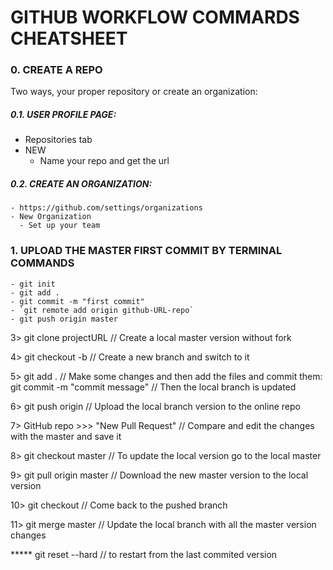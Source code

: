 # GITHUB WORKFLOW COMMARDS CHEATSHEET

### 0. CREATE A REPO

  Two ways, your proper repository or create an organization:
  
  ##### 0.1. USER PROFILE PAGE:
  - Repositories tab
  - NEW
    - Name your repo and get the url
    

  ##### 0.2. CREATE AN ORGANIZATION:
    - https://github.com/settings/organizations
    - New Organization
      - Set up your team

### 1. UPLOAD THE MASTER FIRST COMMIT BY TERMINAL COMMANDS
    - git init
    - git add .
    - git commit -m "first commit"
    - `git remote add origin github-URL-repo`
    - git push origin master


3>  git clone projectURL                // Create a local master version without fork

4>  git checkout -b <branch-name>       // Create a new branch and switch to it

5>  git add .                           // Make some changes and then add the files and commit them:
    git commit -m "commit message"      // Then the local branch is updated

6>  git push origin <branch-name>       // Upload the local branch version to the online repo

7>  GitHub repo >>> "New Pull Request"  // Compare and edit the changes with the master and save it

8>  git checkout master                 // To update the local version go to the local master

9>  git pull origin master              // Download the new master version to the local version 

10> git checkout <branch-name>          // Come back to the pushed branch

11> git merge master                    // Update the local branch with all the master version changes

***** git reset --hard                  // to restart from the last commited version
